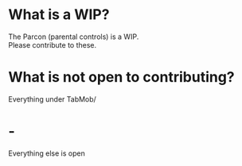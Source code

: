 # What is a WIP?
The Parcon (parental controls) is a WIP. <br>
Please contribute to these.
# What is not open to contributing?
Everything under TabMob/
# -
Everything else is open
